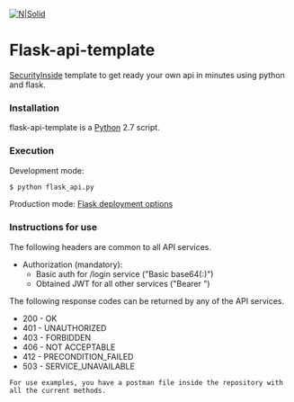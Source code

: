 [![N|Solid](http://securityinside.info/wp-content/uploads/logo.png)](http://securityinside.info)

# Flask-api-template

[SecurityInside] template to get ready your own api in minutes using python and flask.

### Installation

flask-api-template is a [Python] 2.7 script.

### Execution

Development mode:
```sh
$ python flask_api.py
```

Production mode:
[Flask deployment options]

### Instructions for use
The following headers are common to all API services.
 - Authorization (mandatory):
   - Basic auth for /login service ("Basic base64(<user>:<pass>)")
   - Obtained JWT for all other services ("Bearer <token>")

The following response codes can be returned by any of the API services.

 - 200 - OK
 - 401 - UNAUTHORIZED
 - 403 - FORBIDDEN
 - 406 - NOT ACCEPTABLE
 - 412 - PRECONDITION_FAILED
 - 503 - SERVICE_UNAVAILABLE

```
For use examples, you have a postman file inside the repository with all the current methods.
```

[//]: # (Links section)

[SecurityInside]: <http://securityinside.info>
[Python]: <https://www.python.org/>
[Flask deployment options]: <http://flask.pocoo.org/docs/0.12/deploying/>
